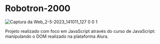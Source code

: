 # Robotron-2000
![Captura da Web_2-5-2023_141011_127 0 0 1](https://user-images.githubusercontent.com/112894988/235736470-a3d40307-3e49-47b2-9948-434d98324b77.jpeg)


Projeto realizado com foco em JavaScript através do curso de JavaScript: manipulando o DOM realizado na plataforma Alura.
